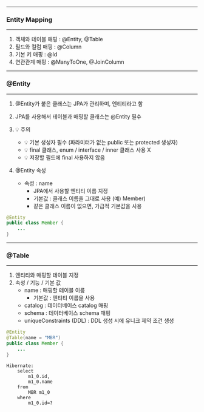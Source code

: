 -----
### Entity Mapping
-----
1. 객체와 테이블 매핑 : @Entity, @Table
2. 필드와 컬럼 매핑 : @Column
3. 기본 키 매핑 : @Id
4. 연관관계 매핑 : @ManyToOne, @JoinColumn

-----
### @Entity
-----
1. @Entity가 붙은 클래스는 JPA가 관리하며, 엔티티라고 함
2. JPA를 사용해서 테이블과 매핑할 클래스는 @Entity 필수
3. 💡 주의
   - 💡 기본 생성자 필수 (파라미터가 없는 public 또는 protected 생성자)
   - 💡 final 클래스, enum / interface / inner 클래스 사용 X
   - 💡 저장할 필드에 final 사용하지 않음

4. @Entity 속성
   - 속성 : name
     + JPA에서 사용할 엔티티  이름 지정
     + 기본값 : 클래스 이름을 그대로 사용 (예) Member)
     + 같은 클래스 이름이 없으면, 가급적 기본값을 사용
```java
@Entity
public class Member {
    ...
}
```

-----
### @Table
-----
1. 엔티티와 매핑할 테이블 지정
2. 속성 / 기능 / 기본 값
   - name : 매핑할 테이블 이름
     + 기본값 : 엔티티 이름을 사용
   - catalog : 데이터베이스 catalog 매핑
   - schema : 데이터베이스 schema 매핑
   - uniqueConstraints (DDL) : DDL 생성 시에 유니크 제약 조건 생성

```java
@Entity
@Table(name = "MBR")
public class Member {
    ...
}
```
```
Hibernate: 
    select
        m1_0.id,
        m1_0.name 
    from
        MBR m1_0 
    where
        m1_0.id=?
```


